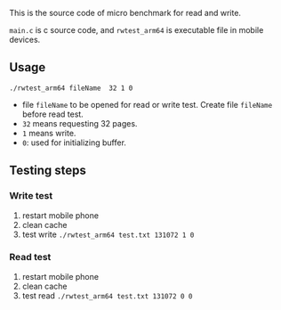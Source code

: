 This is the source code of micro benchmark for read and write.

`main.c` is c source code, and `rwtest_arm64` is executable file in mobile devices.


## Usage
```
./rwtest_arm64 fileName  32 1 0
```
- file `fileName` to be opened for read or write test. Create file `fileName` before read test.
- `32` means requesting 32 pages.
- `1` means write.
- `0`: used for initializing buffer.


## Testing steps

### Write test

1. restart mobile phone
2. clean cache
3. test write `./rwtest_arm64 test.txt 131072 1 0`

### Read test
1. restart mobile phone
2. clean cache
3. test read `./rwtest_arm64 test.txt 131072 0 0`

